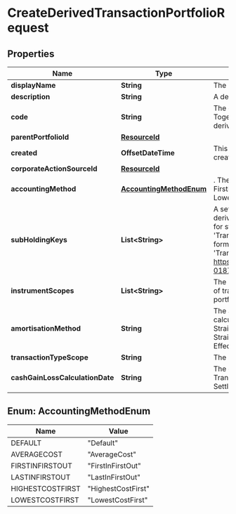 

# CreateDerivedTransactionPortfolioRequest


## Properties

Name | Type | Description | Notes
------------ | ------------- | ------------- | -------------
**displayName** | **String** | The name of the derived transaction portfolio. | 
**description** | **String** | A description for the derived transaction portfolio. |  [optional]
**code** | **String** | The code of the derived transaction portfolio. Together with the scope this uniquely identifies the derived transaction portfolio. | 
**parentPortfolioId** | [**ResourceId**](ResourceId.md) |  | 
**created** | **OffsetDateTime** | This will be auto-populated to be the parent portfolio creation date. |  [optional]
**corporateActionSourceId** | [**ResourceId**](ResourceId.md) |  |  [optional]
**accountingMethod** | [**AccountingMethodEnum**](#AccountingMethodEnum) | . The available values are: Default, AverageCost, FirstInFirstOut, LastInFirstOut, HighestCostFirst, LowestCostFirst |  [optional]
**subHoldingKeys** | **List&lt;String&gt;** | A set of unique transaction properties to group the derived transaction portfolio&#39;s holdings by, perhaps for strategy tagging. Each property must be from the &#39;Transaction&#39; domain and identified by a key in the format {domain}/{scope}/{code}, for example &#39;Transaction/strategies/quantsignal&#39;. See https://support.lusid.com/knowledgebase/article/KA-01879/en-us for more information. |  [optional]
**instrumentScopes** | **List&lt;String&gt;** | The resolution strategy used to resolve instruments of transactions/holdings upserted to this derived portfolio. |  [optional]
**amortisationMethod** | **String** | The amortisation method used by the portfolio for the calculation. The available values are: NoAmortisation, StraightLine, EffectiveYield, StraightLineSettlementDate, EffectiveYieldSettlementDate |  [optional]
**transactionTypeScope** | **String** | The scope of the transaction types. |  [optional]
**cashGainLossCalculationDate** | **String** | The option when the Cash Gain Loss to be calulated, TransactionDate/SettlementDate. Defaults to SettlementDate. |  [optional]



## Enum: AccountingMethodEnum

Name | Value
---- | -----
DEFAULT | &quot;Default&quot;
AVERAGECOST | &quot;AverageCost&quot;
FIRSTINFIRSTOUT | &quot;FirstInFirstOut&quot;
LASTINFIRSTOUT | &quot;LastInFirstOut&quot;
HIGHESTCOSTFIRST | &quot;HighestCostFirst&quot;
LOWESTCOSTFIRST | &quot;LowestCostFirst&quot;



